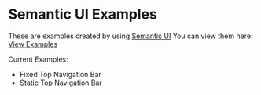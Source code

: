 Semantic UI Examples
====================

These are examples created by using [Semantic UI](http://semantic-ui.com)
You can view them here: [View Examples](http://semanticui.rishigoomar.com)

Current Examples:
* Fixed Top Navigation Bar
* Static Top Navigation Bar
